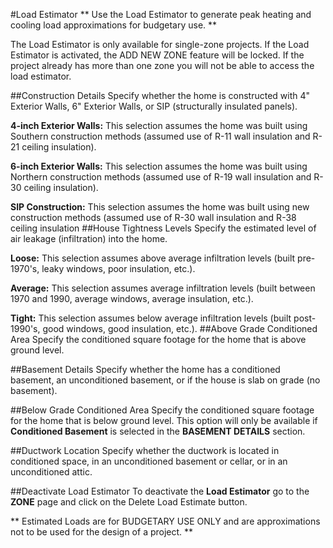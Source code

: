 #Load Estimator
** Use the Load Estimator to generate peak heating and cooling load approximations for budgetary use. **

The Load Estimator is only available for single-zone projects. If the Load Estimator is activated, the ADD NEW ZONE feature will be locked. If the project already has more than one zone you will not be able to access the load estimator.

##Construction Details
Specify whether the home is constructed with 4" Exterior Walls, 6" Exterior Walls, or SIP (structurally insulated panels). 

**4-inch Exterior Walls:** This selection assumes the home was built using Southern construction methods (assumed use of R-11 wall insulation and R-21 ceiling insulation). 

**6-inch Exterior Walls:** This selection assumes the home was built using Northern construction methods (assumed use of R-19 wall insulation and R-30 ceiling insulation). 

**SIP Construction:** This selection assumes the home was built using new construction methods (assumed use of R-30 wall insulation and R-38 ceiling insulation
##House Tightness Levels
Specify the estimated level of air leakage (infiltration) into the home. 

**Loose:** This selection assumes above average infiltration levels (built pre-1970's, leaky windows, poor insulation, etc.). 

**Average:** This selection assumes average infiltration levels (built between 1970 and 1990, average windows, average insulation, etc.). 

**Tight:** This selection assumes below average infiltration levels (built post-1990's, good windows, good insulation, etc.). 
##Above Grade Conditioned Area
Specify the conditioned square footage for the home that is above ground level.

##Basement Details
Specify whether the home has a conditioned basement, an unconditioned basement, or if the house is slab on grade (no basement).

##Below Grade Conditioned Area
Specify the conditioned square footage for the home that is below ground level. This option will only be available if **Conditioned Basement** is selected in the **BASEMENT DETAILS** section.

##Ductwork Location
Specify whether the ductwork is located in conditioned space, in an unconditioned basement or cellar, or in an unconditioned attic.

##Deactivate Load Estimator
To deactivate the **Load Estimator** go to the **ZONE** page and click on the Delete Load Estimate button. 

** Estimated Loads are for BUDGETARY USE ONLY and are approximations not to be used for the design of a project. **
